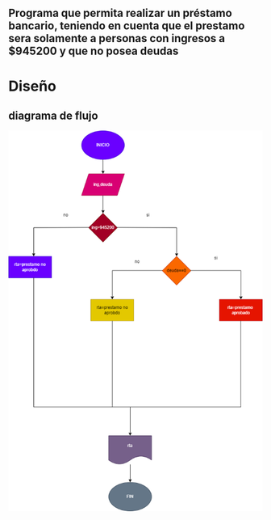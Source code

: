 ## Programa que permita realizar un préstamo bancario, teniendo en cuenta que el prestamo sera solamente a personas con ingresos a $945200 y que no posea deudas

# Diseño

## diagrama de flujo
![diagrama de flujo](diagrama.png "Diagrama de flujo")
